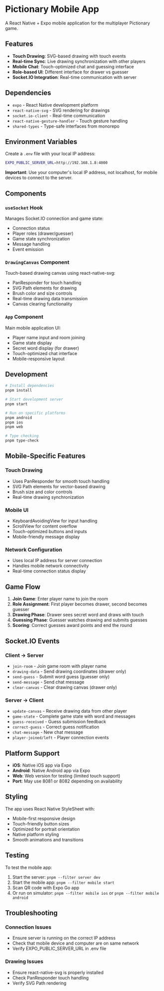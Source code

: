 # Pictionary Mobile App

A React Native + Expo mobile application for the multiplayer Pictionary game.

## Features

- **Touch Drawing**: SVG-based drawing with touch events
- **Real-time Sync**: Live drawing synchronization with other players
- **Mobile Chat**: Touch-optimized chat and guessing interface
- **Role-based UI**: Different interface for drawer vs guesser
- **Socket.IO Integration**: Real-time communication with server

## Dependencies

- `expo` - React Native development platform
- `react-native-svg` - SVG rendering for drawings
- `socket.io-client` - Real-time communication
- `react-native-gesture-handler` - Touch gesture handling
- `shared-types` - Type-safe interfaces from monorepo

## Environment Variables

Create a `.env` file with your local IP address:
```bash
EXPO_PUBLIC_SERVER_URL=http://192.168.1.8:4000
```

**Important**: Use your computer's local IP address, not localhost, for mobile devices to connect to the server.

## Components

### `useSocket` Hook
Manages Socket.IO connection and game state:
- Connection status
- Player roles (drawer/guesser)
- Game state synchronization
- Message handling
- Event emission

### `DrawingCanvas` Component
Touch-based drawing canvas using react-native-svg:
- PanResponder for touch handling
- SVG Path elements for drawing
- Brush color and size controls
- Real-time drawing data transmission
- Canvas clearing functionality

### `App` Component
Main mobile application UI:
- Player name input and room joining
- Game state display
- Secret word display (for drawer)
- Touch-optimized chat interface
- Mobile-responsive layout

## Development

```bash
# Install dependencies
pnpm install

# Start development server
pnpm start

# Run on specific platforms
pnpm android
pnpm ios
pnpm web

# Type checking
pnpm type-check
```

## Mobile-Specific Features

### Touch Drawing
- Uses PanResponder for smooth touch handling
- SVG Path elements for vector-based drawing
- Brush size and color controls
- Real-time drawing synchronization

### Mobile UI
- KeyboardAvoidingView for input handling
- ScrollView for content overflow
- Touch-optimized buttons and inputs
- Mobile-friendly message display

### Network Configuration
- Uses local IP address for server connection
- Handles mobile network connectivity
- Real-time connection status display

## Game Flow

1. **Join Game**: Enter player name to join the room
2. **Role Assignment**: First player becomes drawer, second becomes guesser
3. **Drawing Phase**: Drawer sees secret word and draws with touch
4. **Guessing Phase**: Guesser watches drawing and submits guesses
5. **Scoring**: Correct guesses award points and end the round

## Socket.IO Events

### Client → Server
- `join-room` - Join game room with player name
- `drawing-data` - Send drawing coordinates (drawer only)
- `send-guess` - Submit word guess (guesser only)
- `send-message` - Send chat message
- `clear-canvas` - Clear drawing canvas (drawer only)

### Server → Client
- `update-canvas` - Receive drawing data from other player
- `game-state` - Complete game state with word and messages
- `guess-received` - Guess submission feedback
- `correct-guess` - Correct guess notification
- `chat-message` - New chat message
- `player-joined/left` - Player connection events

## Platform Support

- **iOS**: Native iOS app via Expo
- **Android**: Native Android app via Expo
- **Web**: Web version for testing (limited touch support)
- **Port**: May use 8081 or 8082 depending on availability

## Styling

The app uses React Native StyleSheet with:
- Mobile-first responsive design
- Touch-friendly button sizes
- Optimized for portrait orientation
- Native platform styling
- Smooth animations and transitions

## Testing

To test the mobile app:

1. Start the server: `pnpm --filter server dev`
2. Start the mobile app: `pnpm --filter mobile start`
3. Scan QR code with Expo Go app
4. Or run on simulator: `pnpm --filter mobile ios` or `pnpm --filter mobile android`

## Troubleshooting

### Connection Issues
- Ensure server is running on the correct IP address
- Check that mobile device and computer are on same network
- Verify EXPO_PUBLIC_SERVER_URL in .env file

### Drawing Issues
- Ensure react-native-svg is properly installed
- Check PanResponder touch handling
- Verify SVG Path rendering
